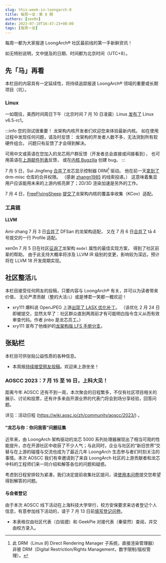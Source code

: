 ```yaml
---
slug: this-week-in-loongarch-8
title: 每周一龙：第 8 期
authors: [xen0n]
date: 2023-07-10T16:47:23+08:00
tags: [每周一龙]
---
```


每周一都为大家报道 LoongArch&reg; 社区最前线的第一手新鲜资讯！

<!-- truncate -->

如无特别说明，文中提及的日期、时间都为北京时间（UTC+8）。

## 先「马」再看

本栏目的内容具有一定延续性，将持续追踪报道 LoongArch&reg; 领域的重要或长期项目（坑）。

### Linux

一如既往，美西时间周日下午（北京时间 7 月 10 日凌晨）Linus [发布了](https://lwn.net/Articles/937731/)
Linux v6.5-rc1。

:::info 您的测试很重要！
龙架构内核开发者们欢迎您来体验最新内核。
如在使用过程中发现任何问题，请及时反馈：
龙架构的开发者人数不多，无法测到所有软硬件组合。
问题只有反馈了才会得到解决。

可用中文或英语在您加入的龙芯用户群反馈（开发者总会直接或间接看到），
也可用英语在[上游邮件列表](mailto:loongarch@lists.linux.dev)反馈，
或在[内核 Bugzilla](https://bugzilla.kernel.org) 创建 bug。
:::

7 月 5 日，Sui Jingfeng [合并了](https://cgit.freedesktop.org/drm/drm-misc/commit/?id=f39db26c54281da6a785259498ca74b5e470476f)龙芯显示控制器 DRM[^注一] 驱动。
他在前一天[拿到了](https://gitlab.freedesktop.org/freedesktop/freedesktop/-/issues/673)
drm-misc 仓库的合并权限。
（感谢 [zhangn1985](https://github.com/zhangn1985) 的线索投递。）
这意味着集显用户应该能用未来的上游内核亮屏了；2D/3D 渲染加速是另外的工作。

[^注一]: 此 DRM（Linux 的 Direct Rendering Manager 子系统，直接渲染管理器）非彼 DRM（Digital Restriction/Rights Management，数字限制/版权管理）。

7 月 4 日，[FreeFlyingSheep](https://github.com/freeflyingsheep)
[提交了](https://lore.kernel.org/loongarch/cover.1688369658.git.chenfeiyang@loongson.cn/)龙架构内核的覆盖率收集（KCov）适配。

### 工具链

#### LLVM

Ami-zhang 7 月 3 日[合并了](https://reviews.llvm.org/D140690) DFSan 的龙架构适配，
又在 7 月 6 日[合并了](https://reviews.llvm.org/D154405) tā 4 号提交的一行 Profile 适配。

xen0n 7 月 5 日在社区[征询了](https://discourse.llvm.org/t/how-to-best-implement-code-model-overriding-for-certain-values/71816)龙架构 `model` 属性的最佳实现方案，
得到了社区前辈的帮助。
由于此支持大概率将涉及 LLVM IR 级别的变更，影响较为深远，预计将在 LLVM 18 开发周期实现。

## 社区整活<small>儿</small>

本栏目接受任何网友的投稿，只要内容与 LoongArch&reg; 有关，并可以为读者带来价值，
无论严肃贡献（整的大活<small>儿</small>）或是博君一笑都一概欢迎！

* xry111 爆料说 OpenJPEG 上游[出现了 LASX 优化补丁](https://github.com/uclouvain/openjpeg/pull/1458)。
  （该优化 2 月 24 日即被提交，显然太早了：社区群众直到两周前才有可能明白指令含义从而有效审查代码。作者 jinbo 是龙芯员工。）
* xry111 宣布了他维护的[龙架构版 LFS 手册分支](https://www.linuxfromscratch.org/~xry111/lfs/)。

## 张贴栏

本栏目可供张贴公益性质的各种信息。

* 本周报[持续接受网友投稿][call-for-submissions]。欢迎来上游坐坐！

[call-for-submissions]: https://github.com/loongson-community/areweloongyet/issues/16

### AOSCC 2023：7 月 15 至 16 日，上科大见！

距离今年 AOSCC 还有不到一周，本次聚会的日程繁多，不仅有社区项目相关的展示、讨论和投票，还有许多来自开源业界的代表门将会到场分享经验，回答问题。

详见：活动日程 (https://wiki.aosc.io/zh/community/aoscc/2023/) 。

#### “龙芯与你：你问我答”问题征集

近年来，由 LoongArch 架构驱动的龙芯 5000 系列处理器展现出了相当可观的性能提升，亦在开源社区中收获了不少人气；与此同时，企业与社区的“新旧世界”交替与在上游的碰撞与交流也成为了最近几年 LoongArch 生态参与者们时刻关注的事情。本次 AOSCC 我们有幸邀请到了来自 LoongArch 社区的上游贡献者和龙芯中科的工程师们来一同介绍和解答各位的问题和疑惑。

考虑到日程安排较为紧凑，我们决定提前收集社区提问，请[使用本问卷](https://forms.gle/QgdzPmcXqjwitmQm7)提交您希望得到解答的问题。

#### 与会者登记

由于本次 AOSCC 线下活动在上海科技大学举行，校方安保要求来访者登记个人信息，有意参加线下活动的，请于 7 月 13 日前[填写登记问卷](https://forms.gle/vc8sd3yah7eMNmoP7)。

* 本表格仅由社区代表（白铭骢）和 GeekPie 对接代表（秦斐然）查阅，并交由校方录入。
